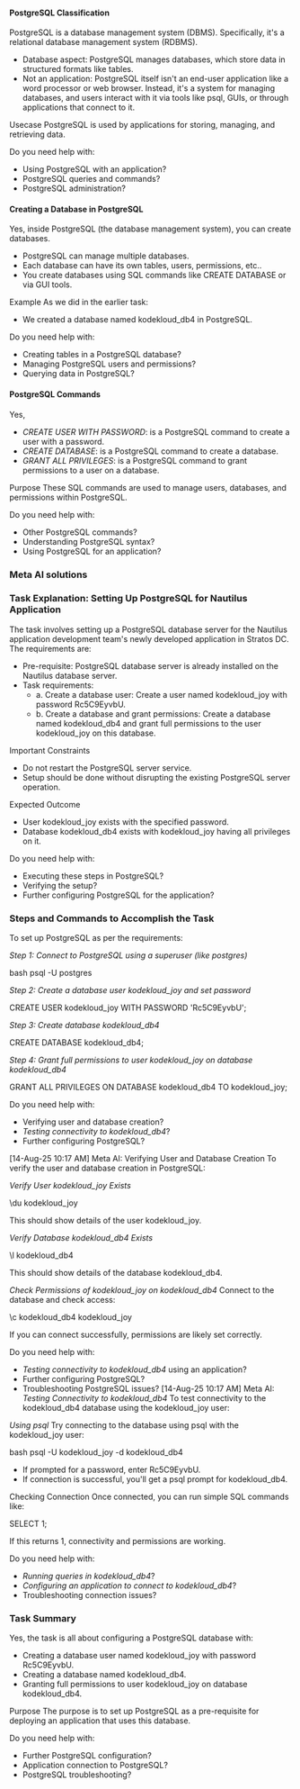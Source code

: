 
#### PostgreSQL Classification

PostgreSQL is a database management system (DBMS). Specifically, it's a relational database management system (RDBMS).

- Database aspect: PostgreSQL manages databases, which store data in structured formats like tables.
- Not an application: PostgreSQL itself isn't an end-user application like a word processor or web browser. Instead, it's a system for managing databases, and users interact with it via tools like psql, GUIs, or through applications that connect to it.

Usecase
PostgreSQL is used by applications for storing, managing, and retrieving data.

Do you need help with:
- Using PostgreSQL with an application?
- PostgreSQL queries and commands?
- PostgreSQL administration?


#### Creating a Database in PostgreSQL
Yes, inside PostgreSQL (the database management system), you can create databases.

- PostgreSQL can manage multiple databases.
- Each database can have its own tables, users, permissions, etc..
- You create databases using SQL commands like CREATE DATABASE or via GUI tools.

Example
As we did in the earlier task:
- We created a database named kodekloud_db4 in PostgreSQL.

Do you need help with:
- Creating tables in a PostgreSQL database?
- Managing PostgreSQL users and permissions?
- Querying data in PostgreSQL?


 #### PostgreSQL Commands
Yes,
- *CREATE USER WITH PASSWORD*: is a PostgreSQL command to create a user with a password.
- *CREATE DATABASE*: is a PostgreSQL command to create a database.
- *GRANT ALL PRIVILEGES*: is a PostgreSQL command to grant permissions to a user on a database.

Purpose
These SQL commands are used to manage users, databases, and permissions within PostgreSQL.

Do you need help with:
- Other PostgreSQL commands?
- Understanding PostgreSQL syntax?
- Using PostgreSQL for an application?

### Meta AI solutions

### Task Explanation: Setting Up PostgreSQL for Nautilus Application

The task involves setting up a PostgreSQL database server for the Nautilus application development team's newly developed application in Stratos DC. The requirements are:

- Pre-requisite: PostgreSQL database server is already installed on the Nautilus database server.
- Task requirements:
    - a. Create a database user: Create a user named kodekloud_joy with password Rc5C9EyvbU.
    - b. Create a database and grant permissions: Create a database named kodekloud_db4 and grant full permissions to the user kodekloud_joy on this database.

Important Constraints
- Do not restart the PostgreSQL server service.
- Setup should be done without disrupting the existing PostgreSQL server operation.

Expected Outcome
- User kodekloud_joy exists with the specified password.
- Database kodekloud_db4 exists with kodekloud_joy having all privileges on it.

Do you need help with:
- Executing these steps in PostgreSQL?
- Verifying the setup?
- Further configuring PostgreSQL for the application?

### Steps and Commands to Accomplish the Task
To set up PostgreSQL as per the requirements:

*Step 1: Connect to PostgreSQL using a superuser (like postgres)*

bash
psql -U postgres


*Step 2: Create a database user kodekloud_joy and set password*

CREATE USER kodekloud_joy WITH PASSWORD 'Rc5C9EyvbU';


*Step 3: Create database kodekloud_db4*

CREATE DATABASE kodekloud_db4;


*Step 4: Grant full permissions to user kodekloud_joy on database kodekloud_db4*

GRANT ALL PRIVILEGES ON DATABASE kodekloud_db4 TO kodekloud_joy;


Do you need help with:
- Verifying user and database creation?
- *Testing connectivity to kodekloud_db4*?
- Further configuring PostgreSQL?


[14-Aug-25 10:17 AM] Meta AI: Verifying User and Database Creation
To verify the user and database creation in PostgreSQL:

*Verify User kodekloud_joy Exists*

\du kodekloud_joy

This should show details of the user kodekloud_joy.

*Verify Database kodekloud_db4 Exists*

\l kodekloud_db4

This should show details of the database kodekloud_db4.

*Check Permissions of kodekloud_joy on kodekloud_db4*
Connect to the database and check access:

\c kodekloud_db4 kodekloud_joy

If you can connect successfully, permissions are likely set correctly.

Do you need help with:
- *Testing connectivity to kodekloud_db4* using an application?
- Further configuring PostgreSQL?
- Troubleshooting PostgreSQL issues?
[14-Aug-25 10:17 AM] Meta AI: *Testing Connectivity to kodekloud_db4*
To test connectivity to the kodekloud_db4 database using the kodekloud_joy user:

*Using psql*
Try connecting to the database using psql with the kodekloud_joy user:

bash
psql -U kodekloud_joy -d kodekloud_db4

- If prompted for a password, enter Rc5C9EyvbU.
- If connection is successful, you'll get a psql prompt for kodekloud_db4.

Checking Connection
Once connected, you can run simple SQL commands like:

SELECT 1;

If this returns 1, connectivity and permissions are working.

Do you need help with:
- *Running queries in kodekloud_db4*?
- *Configuring an application to connect to kodekloud_db4*?
- Troubleshooting connection issues?


### Task Summary
Yes, the task is all about configuring a PostgreSQL database with:
- Creating a database user named kodekloud_joy with password Rc5C9EyvbU.
- Creating a database named kodekloud_db4.
- Granting full permissions to user kodekloud_joy on database kodekloud_db4.

Purpose
The purpose is to set up PostgreSQL as a pre-requisite for deploying an application that uses this database.

Do you need help with:
- Further PostgreSQL configuration?
- Application connection to PostgreSQL?
- PostgreSQL troubleshooting?
